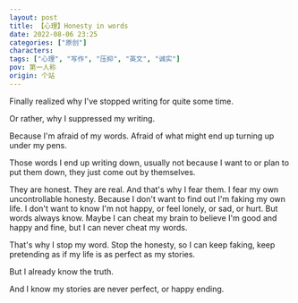 ```yaml
---
layout: post
title: 【心理】Honesty in words
date: 2022-08-06 23:25
categories: ["原创"]
characters: 
tags: ["心理", "写作", "压抑", "英文", "诚实"]
pov: 第一人称
origin: 个站
---
```


Finally realized why I've stopped writing for quite some time.

Or rather, why I suppressed my writing.

Because I'm afraid of my words. Afraid of what might end up turning up under my pens.

Those words I end up writing down, usually not because I want to or plan to put them down, they just come out by themselves.

They are honest. They are real. And that's why I fear them. I fear my own uncontrollable honesty. Because I don't want to find out I'm faking my own life. I don't want to know I'm not happy, or feel lonely, or sad, or hurt. But words always know. Maybe I can cheat my brain to believe I'm good and happy and fine, but I can never cheat my words.

That's why I stop my word. Stop the honesty, so I can keep faking, keep pretending as if my life is as perfect as my stories.

But I already know the truth.

And I know my stories are never perfect, or happy ending.

